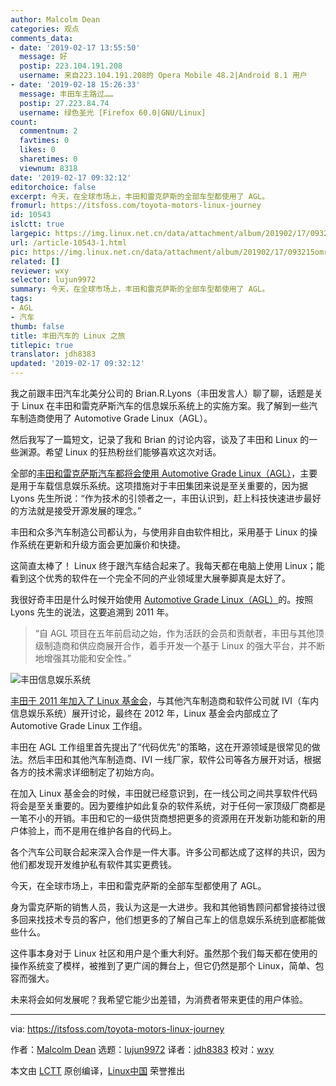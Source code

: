 ```yaml
---
author: Malcolm Dean
categories: 观点
comments_data:
- date: '2019-02-17 13:55:50'
  message: 好
  postip: 223.104.191.208
  username: 来自223.104.191.208的 Opera Mobile 48.2|Android 8.1 用户
- date: '2019-02-18 15:26:33'
  message: 丰田车主路过……
  postip: 27.223.84.74
  username: 绿色圣光 [Firefox 60.0|GNU/Linux]
count:
  commentnum: 2
  favtimes: 0
  likes: 0
  sharetimes: 0
  viewnum: 8318
date: '2019-02-17 09:32:12'
editorchoice: false
excerpt: 今天，在全球市场上，丰田和雷克萨斯的全部车型都使用了 AGL。
fromurl: https://itsfoss.com/toyota-motors-linux-journey
id: 10543
islctt: true
largepic: https://img.linux.net.cn/data/attachment/album/201902/17/093215omrgzsdxgzgmj87c.jpg
url: /article-10543-1.html
pic: https://img.linux.net.cn/data/attachment/album/201902/17/093215omrgzsdxgzgmj87c.jpg.thumb.jpg
related: []
reviewer: wxy
selector: lujun9972
summary: 今天，在全球市场上，丰田和雷克萨斯的全部车型都使用了 AGL。
tags:
- AGL
- 汽车
thumb: false
title: 丰田汽车的 Linux 之旅
titlepic: true
translator: jdh8383
updated: '2019-02-17 09:32:12'
---
```


我之前跟丰田汽车北美分公司的 Brian.R.Lyons（丰田发言人）聊了聊，话题是关于 Linux 在丰田和雷克萨斯汽车的信息娱乐系统上的实施方案。我了解到一些汽车制造商使用了 Automotive Grade Linux（AGL）。


然后我写了一篇短文，记录了我和 Brian 的讨论内容，谈及了丰田和 Linux 的一些渊源。希望 Linux 的狂热粉丝们能够喜欢这次对话。


全部的[丰田和雷克萨斯汽车都将会使用 Automotive Grade Linux（AGL）](https://www.linuxfoundation.org/press-release/2018/01/automotive-grade-linux-hits-road-globally-toyota-amazon-alexa-joins-agl-support-voice-recognition/)，主要是用于车载信息娱乐系统。这项措施对于丰田集团来说是至关重要的，因为据 Lyons 先生所说：“作为技术的引领者之一，丰田认识到，赶上科技快速进步最好的方法就是接受开源发展的理念。”


丰田和众多汽车制造公司都认为，与使用非自由软件相比，采用基于 Linux 的操作系统在更新和升级方面会更加廉价和快捷。


这简直太棒了！ Linux 终于跟汽车结合起来了。我每天都在电脑上使用 Linux；能看到这个优秀的软件在一个完全不同的产业领域里大展拳脚真是太好了。


我很好奇丰田是什么时候开始使用 [Automotive Grade Linux（AGL）](https://www.automotivelinux.org/)的。按照 Lyons 先生的说法，这要追溯到 2011 年。



> 
> “自 AGL 项目在五年前启动之始，作为活跃的会员和贡献者，丰田与其他顶级制造商和供应商展开合作，着手开发一个基于 Linux 的强大平台，并不断地增强其功能和安全性。”
> 
> 
> 


![丰田信息娱乐系统](/data/attachment/album/201902/17/093215omrgzsdxgzgmj87c.jpg)


[丰田于 2011 年加入了 Linux 基金会](https://www.linuxfoundation.org/press-release/2011/07/toyota-joins-linux-foundation/)，与其他汽车制造商和软件公司就 IVI（车内信息娱乐系统）展开讨论，最终在 2012 年，Linux 基金会内部成立了 Automotive Grade Linux 工作组。


丰田在 AGL 工作组里首先提出了“代码优先”的策略，这在开源领域是很常见的做法。然后丰田和其他汽车制造商、IVI 一线厂家，软件公司等各方展开对话，根据各方的技术需求详细制定了初始方向。


在加入 Linux 基金会的时候，丰田就已经意识到，在一线公司之间共享软件代码将会是至关重要的。因为要维护如此复杂的软件系统，对于任何一家顶级厂商都是一笔不小的开销。丰田和它的一级供货商想把更多的资源用在开发新功能和新的用户体验上，而不是用在维护各自的代码上。


各个汽车公司联合起来深入合作是一件大事。许多公司都达成了这样的共识，因为他们都发现开发维护私有软件其实更费钱。


今天，在全球市场上，丰田和雷克萨斯的全部车型都使用了 AGL。


身为雷克萨斯的销售人员，我认为这是一大进步。我和其他销售顾问都曾接待过很多回来找技术专员的客户，他们想更多的了解自己车上的信息娱乐系统到底都能做些什么。


这件事本身对于 Linux 社区和用户是个重大利好。虽然那个我们每天都在使用的操作系统变了模样，被推到了更广阔的舞台上，但它仍然是那个 Linux，简单、包容而强大。


未来将会如何发展呢？我希望它能少出差错，为消费者带来更佳的用户体验。




---


via: <https://itsfoss.com/toyota-motors-linux-journey>


作者：[Malcolm Dean](https://itsfoss.com/toyota-motors-linux-journey) 选题：[lujun9972](https://github.com/lujun9972) 译者：[jdh8383](https://github.com/jdh8383) 校对：[wxy](https://github.com/wxy)


本文由 [LCTT](https://github.com/LCTT/TranslateProject) 原创编译，[Linux中国](https://linux.cn/) 荣誉推出